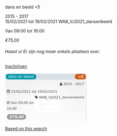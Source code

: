 dans en beeld *<5*

2015 - 2017  
15/02/2021 tot 19/02/2021 WAB\_VJ2021\_dansenbeeld  

Van 09:00 tot 16:00

*€75,00*

  

###### *Haast u! Er zijn nog maar enkele plaatsen over.*

  

[Inschrijven](https://tickets.vgc.be/activity/subscribe/WAB_VJ2021_dansenbeeld)

![](57955.png)

[Based on this search](https://tickets.vgc.be/activity/index?&vrijeplaatsen=1&Age%5B%5D=3%2C4&entity=322&Period%5B%5D=347)